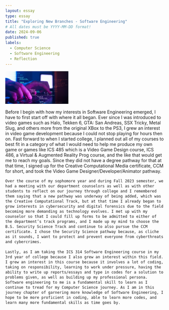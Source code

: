```yaml
---
layout: essay
type: essay
title: "Exploring New Branches - Software Engineering"
# All dates must be YYYY-MM-DD format!
date: 2024-09-06
published: true
labels:
  - Computer Science
  - Software Engineering
  - Reflection
---
```


<img width="200px" class="rounded float-start pe-4" src="../img/software-engineering.jpg">

Before I begin with how my interests in Software Engineering emerged, I have to first start off with where it all began. Ever since I was introduced to video games such as Halo, Tekken 6, GTA: San Andreas, SSX Tricky, Metal Slug, and others more from the original XBox to the PS3, I grew an interest in video game development because I could not stop playing for hours then on. Fast forward to when I started college, I planned out all of my courses to best fit in a category of what I would need to help me produce my own game or games like ICS 485 which is a Video Game Design course, ICS 486, a Virtual & Augmented Reality Prog course, and the like that would get me to reach my goals. Since they did not have a degree pathway for that at that time, I signed up for the Creative Computational Media certificate, CCM for short, and took the Video Game Designer/Developer/Animator pathway.

	Over the course of my sophomore year and during Fall 2023 semester, we had a meeting with our department counselors as well as with other students to reflect on our journey through college and I remembered them saying that a new pathway was underway of being added, which was the Creative Computational Track, but at that time I already began to grow interests in cybersecurity and digital forensics due to the field becoming more demanding as technology evolves. I met up with my counselor so that I could fill up forms to be admitted to either of the department’s track programs, and I made up my mind to choose the B.S. Security Science Track and continue to also pursue the CCM certificate. I chose the Security Science pathway because, as cliche as it sounds, I want to protect and prevent everyone from cyberthreats and cybercrimes.
 
	Lastly, as I am taking the ICS 314 Software Engineering course in my 3rd year of college because I also grew an interest within this field. I grew an interest in this course because it involves a lot of coding, taking on responsibility, learning to work under pressure, having the ability to write up reports/essays and type in codes for a solution to problems given, as well as building up my professional persona. Software engineering to me is a fundamental skill to learn as I continue to tread for my Computer Science journey. As I am in this journey chapter of garnering more knowledge of Software Engineering, I hope to be more proficient in coding, able to learn more codes, and learn many more fundamental skills as time goes by.
